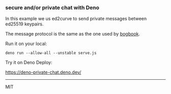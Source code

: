### secure and/or private chat with Deno

In this example we us ed2curve to send private messages between ed25519 keypairs.

The message protocol is the same as the one used by [bogbook](https://github.com/evbogue/bogbook).

Run it on your local:

```
deno run --allow-all --unstable serve.js
```

Try it on Deno Deploy:

https://deno-private-chat.deno.dev/

---
MIT
